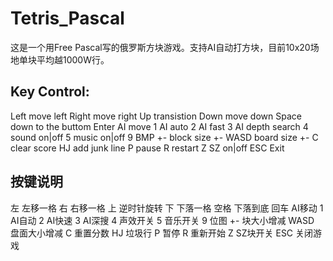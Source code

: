 Tetris_Pascal
=============
这是一个用Free Pascal写的俄罗斯方块游戏。支持AI自动打方块，目前10x20场地单块平均越1000W行。


Key Control:
-------------
Left	move left
Right	move right
Up	transistion
Down	move down
Space	down to the buttom
Enter	AI move
1	AI auto
2	AI fast
3	AI depth search
4	sound on|off
5	music on|off
9	BMP
+-	block size +-
WASD	board size +-
C	clear score
HJ	add junk line
P	pause
R	restart
Z	SZ on|off
ESC	Exit

按键说明
-------------
左	左移一格
右	右移一格
上	逆时针旋转
下	下落一格
空格	下落到底
回车	AI移动
1	AI自动
2	AI快速
3	AI深搜
4	声效开关
5	音乐开关
9	位图
+-	块大小增减
WASD	盘面大小增减
C	重置分数
HJ	垃圾行
P	暂停
R	重新开始
Z	SZ块开关
ESC	关闭游戏
